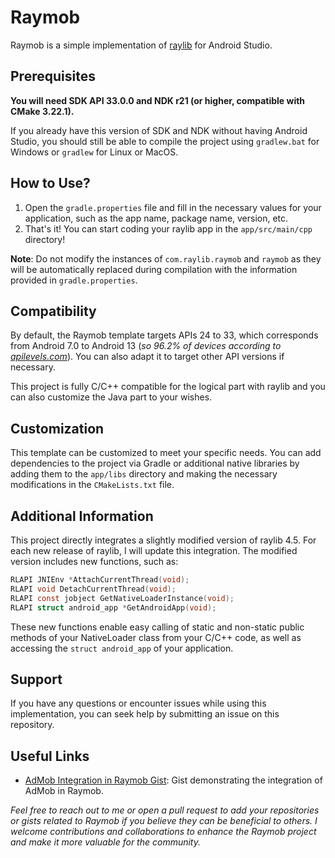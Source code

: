 # Raymob

Raymob is a simple implementation of [raylib](https://www.raylib.com/) for Android Studio.

## Prerequisites

**You will need SDK API 33.0.0 and NDK r21 (or higher, compatible with CMake 3.22.1).**

If you already have this version of SDK and NDK without having Android Studio, you should still be able to compile the project using `gradlew.bat` for Windows or `gradlew` for Linux or MacOS.

## How to Use?

1. Open the `gradle.properties` file and fill in the necessary values for your application, such as the app name, package name, version, etc.
2. That's it! You can start coding your raylib app in the `app/src/main/cpp` directory!

**Note**: Do not modify the instances of `com.raylib.raymob` and `raymob` as they will be automatically replaced during compilation with the information provided in `gradle.properties`.

## Compatibility

By default, the Raymob template targets APIs 24 to 33, which corresponds from Android 7.0 to Android 13 (_so 96.2% of devices according to [apilevels.com](https://apilevels.com/)_). You can also adapt it to target other API versions if necessary.

This project is fully C/C++ compatible for the logical part with raylib and you can also customize the Java part to your wishes.

## Customization

This template can be customized to meet your specific needs. You can add dependencies to the project via Gradle or additional native libraries by adding them to the `app/libs` directory and making the necessary modifications in the `CMakeLists.txt` file.

## Additional Information

This project directly integrates a slightly modified version of raylib 4.5. For each new release of raylib, I will update this integration. The modified version includes new functions, such as:

```c
RLAPI JNIEnv *AttachCurrentThread(void);
RLAPI void DetachCurrentThread(void);
RLAPI const jobject GetNativeLoaderInstance(void);
RLAPI struct android_app *GetAndroidApp(void);
```

These new functions enable easy calling of static and non-static public methods of your NativeLoader class from your C/C++ code, as well as accessing the `struct android_app` of your application.

## Support

If you have any questions or encounter issues while using this implementation, you can seek help by submitting an issue on this repository.

## Useful Links

- [AdMob Integration in Raymob Gist](https://gist.github.com/Bigfoot71/b3a658458ece93ddcb06f4c78f85076a): Gist demonstrating the integration of AdMob in Raymob.

_Feel free to reach out to me or open a pull request to add your repositories or gists related to Raymob if you believe they can be beneficial to others. I welcome contributions and collaborations to enhance the Raymob project and make it more valuable for the community._

